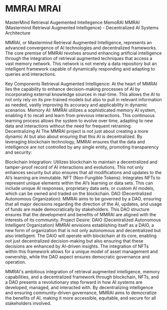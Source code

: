 # MMRAI MRAI
MasterMind Retrieval Augemented Intellegence MemoRAI
MMRAI (Mastermind Retrieval Augmented Intelligence) - Decentralized AI Systems Architecture

MMRAI, or Mastermind Retrieval Augmented Intelligence, represents an advanced convergence of AI technologies and decentralized frameworks. The core premise of MMRAI revolves around enhancing artificial intelligence through the integration of retrieval augmented techniques that access a vast memory network. This network is not merely a data repository but an intelligent framework capable of dynamically responding and adapting to queries and interactions.

Key Components
Retrieval Augmented Intelligence: At the heart of MMRAI lies the capability to enhance decision-making processes of AI by incorporating external knowledge sources in real-time. This allows the AI to not only rely on its pre-trained models but also to pull in relevant information as needed, vastly improving its accuracy and applicability in dynamic scenarios.
Memory AI: MMRAI utilizes a sophisticated memory AI system, enabling it to recall and learn from previous interactions. This continuous learning process allows the system to evolve over time, adapting to new data and interactions without the need for frequent retraining.
Decentralizing AI
The MMRAI project is not just about creating a more dynamic AI but also about ensuring that this AI is decentralized. By leveraging blockchain technology, MMRAI ensures that the data and intelligence are not controlled by any single entity, promoting transparency and security:

Blockchain Integration: Utilizes blockchain to maintain a decentralized and tamper-proof record of AI interactions and evolutions. This not only enhances security but also ensures that all modifications and updates to the AI’s learning are immutable.
NFT (Non-Fungible Tokens): Integrates NFTs to represent unique elements within the AI’s learning or data sets. This can include unique AI responses, proprietary data sets, or custom AI models, which can be owned and traded on the blockchain.
DAO (Decentralized Autonomous Organization): MMRAI aims to be governed by a DAO, ensuring that all major decisions regarding the direction of the AI, updates, and usage of funds are made democratically by stakeholders. This DAO structure ensures that the development and benefits of MMRAI are aligned with the interests of its community.
Project Desire: DAIO (Decentralized Autonomous Intelligent Organization)
MMRAI envisions establishing itself as a DAIO, a new form of organization that is not only autonomous and decentralized but also intelligent. The DAIO will operate with blockchain at its core, enabling not just decentralized decision-making but also ensuring that these decisions are enhanced by AI-driven insights. The integration of NFTs within this framework allows for a unique model of asset management and ownership, while the DAO aspect ensures democratic governance and operation.

MMRAI's ambitious integration of retrieval augmented intelligence, memory capabilities, and a decentralized framework through blockchain, NFTs, and a DAO presents a revolutionary step forward in how AI systems are developed, managed, and interacted with. By decentralizing intelligence and ensuring community-driven governance, MMRAI aims to democratize the benefits of AI, making it more accessible, equitable, and secure for all stakeholders involved.
